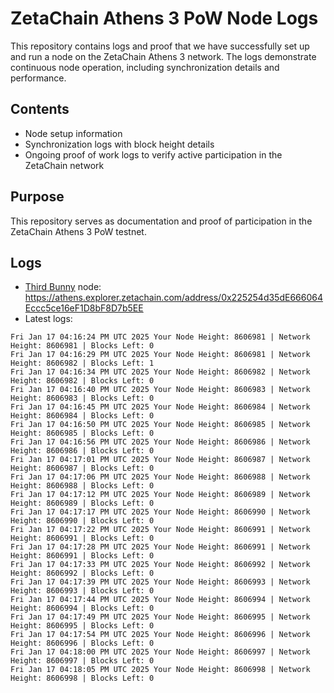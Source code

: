 # ZetaChain Athens 3 PoW Node Logs
This repository contains logs and proof that we have successfully set up and run a node on the ZetaChain Athens 3 network. The logs demonstrate continuous node operation, including synchronization details and performance.

## Contents
- Node setup information
- Synchronization logs with block height details
- Ongoing proof of work logs to verify active participation in the ZetaChain network

## Purpose
This repository serves as documentation and proof of participation in the ZetaChain Athens 3 PoW testnet.

## Logs

- [Third Bunny](https://thirdbunny.xyz/) node: https://athens.explorer.zetachain.com/address/0x225254d35dE666064Eccc5ce16eF1D8bF8D7b5EE
- Latest logs:
```
Fri Jan 17 04:16:24 PM UTC 2025 Your Node Height: 8606981 | Network Height: 8606981 | Blocks Left: 0
Fri Jan 17 04:16:29 PM UTC 2025 Your Node Height: 8606981 | Network Height: 8606982 | Blocks Left: 1
Fri Jan 17 04:16:34 PM UTC 2025 Your Node Height: 8606982 | Network Height: 8606982 | Blocks Left: 0
Fri Jan 17 04:16:40 PM UTC 2025 Your Node Height: 8606983 | Network Height: 8606983 | Blocks Left: 0
Fri Jan 17 04:16:45 PM UTC 2025 Your Node Height: 8606984 | Network Height: 8606984 | Blocks Left: 0
Fri Jan 17 04:16:50 PM UTC 2025 Your Node Height: 8606985 | Network Height: 8606985 | Blocks Left: 0
Fri Jan 17 04:16:56 PM UTC 2025 Your Node Height: 8606986 | Network Height: 8606986 | Blocks Left: 0
Fri Jan 17 04:17:01 PM UTC 2025 Your Node Height: 8606987 | Network Height: 8606987 | Blocks Left: 0
Fri Jan 17 04:17:06 PM UTC 2025 Your Node Height: 8606988 | Network Height: 8606988 | Blocks Left: 0
Fri Jan 17 04:17:12 PM UTC 2025 Your Node Height: 8606989 | Network Height: 8606989 | Blocks Left: 0
Fri Jan 17 04:17:17 PM UTC 2025 Your Node Height: 8606990 | Network Height: 8606990 | Blocks Left: 0
Fri Jan 17 04:17:22 PM UTC 2025 Your Node Height: 8606991 | Network Height: 8606991 | Blocks Left: 0
Fri Jan 17 04:17:28 PM UTC 2025 Your Node Height: 8606991 | Network Height: 8606991 | Blocks Left: 0
Fri Jan 17 04:17:33 PM UTC 2025 Your Node Height: 8606992 | Network Height: 8606992 | Blocks Left: 0
Fri Jan 17 04:17:39 PM UTC 2025 Your Node Height: 8606993 | Network Height: 8606993 | Blocks Left: 0
Fri Jan 17 04:17:44 PM UTC 2025 Your Node Height: 8606994 | Network Height: 8606994 | Blocks Left: 0
Fri Jan 17 04:17:49 PM UTC 2025 Your Node Height: 8606995 | Network Height: 8606995 | Blocks Left: 0
Fri Jan 17 04:17:54 PM UTC 2025 Your Node Height: 8606996 | Network Height: 8606996 | Blocks Left: 0
Fri Jan 17 04:18:00 PM UTC 2025 Your Node Height: 8606997 | Network Height: 8606997 | Blocks Left: 0
Fri Jan 17 04:18:05 PM UTC 2025 Your Node Height: 8606998 | Network Height: 8606998 | Blocks Left: 0
```
